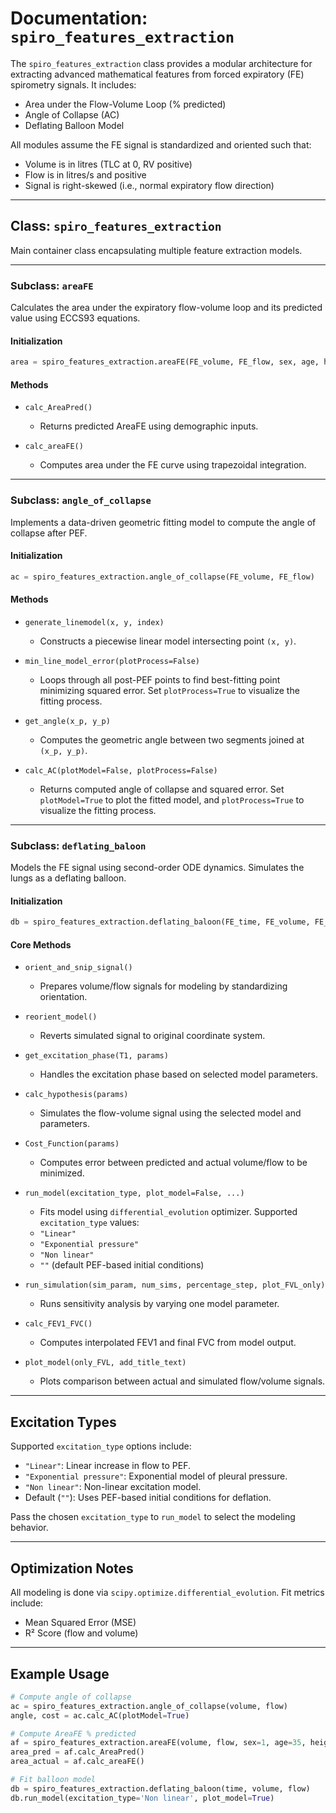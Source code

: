 # Documentation: `spiro_features_extraction`

The `spiro_features_extraction` class provides a modular architecture for extracting advanced mathematical features from forced expiratory (FE) spirometry signals. It includes:

* Area under the Flow-Volume Loop (% predicted)
* Angle of Collapse (AC)
* Deflating Balloon Model

All modules assume the FE signal is standardized and oriented such that:

* Volume is in litres (TLC at 0, RV positive)
* Flow is in litres/s and positive
* Signal is right-skewed (i.e., normal expiratory flow direction)

---

## Class: `spiro_features_extraction`

Main container class encapsulating multiple feature extraction models.

---

### Subclass: `areaFE`

Calculates the area under the expiratory flow-volume loop and its predicted value using ECCS93 equations.

#### Initialization

```python
area = spiro_features_extraction.areaFE(FE_volume, FE_flow, sex, age, height, race)
```

#### Methods

* `calc_AreaPred()`

  * Returns predicted AreaFE using demographic inputs.

* `calc_areaFE()`

  * Computes area under the FE curve using trapezoidal integration.

---

### Subclass: `angle_of_collapse`

Implements a data-driven geometric fitting model to compute the angle of collapse after PEF.

#### Initialization

```python
ac = spiro_features_extraction.angle_of_collapse(FE_volume, FE_flow)
```

#### Methods

* `generate_linemodel(x, y, index)`

  * Constructs a piecewise linear model intersecting point `(x, y)`.

* `min_line_model_error(plotProcess=False)`

  * Loops through all post-PEF points to find best-fitting point minimizing squared error. Set `plotProcess=True` to visualize the fitting process.

* `get_angle(x_p, y_p)`

  * Computes the geometric angle between two segments joined at `(x_p, y_p)`.

* `calc_AC(plotModel=False, plotProcess=False)`

  * Returns computed angle of collapse and squared error. Set `plotModel=True` to plot the fitted model, and `plotProcess=True` to visualize the fitting process.

---

### Subclass: `deflating_baloon`

Models the FE signal using second-order ODE dynamics. Simulates the lungs as a deflating balloon.

#### Initialization

```python
db = spiro_features_extraction.deflating_baloon(FE_time, FE_volume, FE_flow)
```

#### Core Methods

* `orient_and_snip_signal()`

  * Prepares volume/flow signals for modeling by standardizing orientation.

* `reorient_model()`

  * Reverts simulated signal to original coordinate system.

* `get_excitation_phase(T1, params)`

  * Handles the excitation phase based on selected model parameters.

* `calc_hypothesis(params)`

  * Simulates the flow-volume signal using the selected model and parameters.

* `Cost_Function(params)`

  * Computes error between predicted and actual volume/flow to be minimized.

* `run_model(excitation_type, plot_model=False, ...)`

  * Fits model using `differential_evolution` optimizer. Supported `excitation_type` values:
  - `"Linear"`
  - `"Exponential pressure"`
  - `"Non linear"`
  - `""` (default PEF-based initial conditions)

* `run_simulation(sim_param, num_sims, percentage_step, plot_FVL_only)`

  * Runs sensitivity analysis by varying one model parameter.

* `calc_FEV1_FVC()`

  * Computes interpolated FEV1 and final FVC from model output.

* `plot_model(only_FVL, add_title_text)`

  * Plots comparison between actual and simulated flow/volume signals.

---

## Excitation Types

Supported `excitation_type` options include:

* `"Linear"`: Linear increase in flow to PEF.
* `"Exponential pressure"`: Exponential model of pleural pressure.
* `"Non linear"`: Non-linear excitation model.
* Default (`""`): Uses PEF-based initial conditions for deflation.

Pass the chosen `excitation_type` to `run_model` to select the modeling behavior.

---

## Optimization Notes

All modeling is done via `scipy.optimize.differential_evolution`. Fit metrics include:

* Mean Squared Error (MSE)
* R² Score (flow and volume)

---

## Example Usage

```python
# Compute angle of collapse
ac = spiro_features_extraction.angle_of_collapse(volume, flow)
angle, cost = ac.calc_AC(plotModel=True)

# Compute AreaFE % predicted
af = spiro_features_extraction.areaFE(volume, flow, sex=1, age=35, height=170, race='Caucasian')
area_pred = af.calc_AreaPred()
area_actual = af.calc_areaFE()

# Fit balloon model
db = spiro_features_extraction.deflating_baloon(time, volume, flow)
db.run_model(excitation_type='Non linear', plot_model=True)
```
